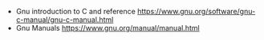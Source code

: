 * Gnu introduction to C and reference https://www.gnu.org/software/gnu-c-manual/gnu-c-manual.html
* Gnu Manuals https://www.gnu.org/manual/manual.html